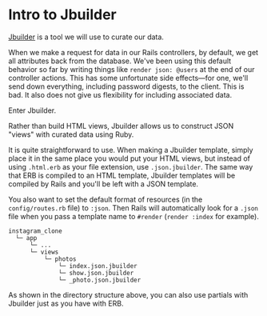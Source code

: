 # Intro to Jbuilder

[Jbuilder][jbuilder-docs] is a tool we will use to curate our data.

When we make a request for data in our Rails controllers, by default, we get all
attributes back from the database. We've been using this default behavior so far
by writing things like `render json: @users` at the end of our controller
actions. This has some unfortunate side effects—for one, we'll send down
everything, including password digests, to the client. This is bad. It also
does not give us flexibility for including associated data.

Enter Jbuilder.

Rather than build HTML views, Jbuilder allows us to construct JSON "views" with
curated data using Ruby.

It is quite straightforward to use. When making a Jbuilder template, simply
place it in the same place you would put your HTML views, but instead of using
`.html.erb` as your file extension, use `.json.jbuilder`. The same way that ERB
is compiled to an HTML template, Jbuilder templates will be compiled by Rails
and you'll be left with a JSON template.

You also want to set the default format of resources (in the `config/routes.rb`
file) to `:json`. Then Rails will automatically look for a `.json` file when you
pass a template name to `#render` (`render :index` for example).

```
instagram_clone
  └─ app
      └─ ...
      └─ views
          └─ photos
              └─ index.json.jbuilder
              └─ show.json.jbuilder
              └─ _photo.json.jbuilder
```

As shown in the directory structure above, you can also use partials with
Jbuilder just as you have with ERB.

[jbuilder-docs]:https://github.com/rails/jbuilder
